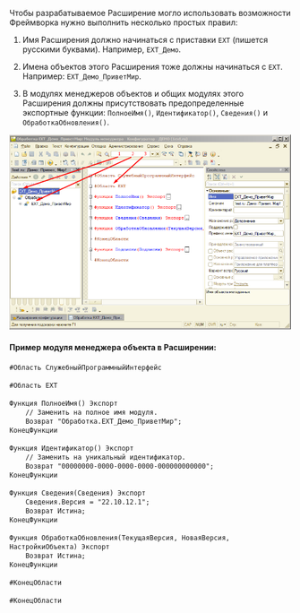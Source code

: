 Чтобы разрабатываемое Расширение могло использовать возможности Фреймворка нужно выполнить несколько простых правил:

1. Имя Расширения должно начинаться с приставки `ЕХТ` (пишется русскими буквами). Например, `ЕХТ_Демо`.

2. Имена объектов этого Расширения тоже должны начинаться с `ЕХТ`. Например: `ЕХТ_Демо_ПриветМир`.

3. В модулях менеджеров объектов и общих модулях этого Расширения должны присутствовать предопределенные экспортные функции: `ПолноеИмя()`, `Идентификатор()`, `Сведения()` и `ОбработкаОбновления()`.

![Screenshot](../img/3%20%D0%BF%D1%80%D0%B0%D0%B2%D0%B8%D0%BB%D0%B0.png)

#### Пример модуля менеджера объекта в Расширении:
```
#Область СлужебныйПрограммныйИнтерфейс

#Область ЕХТ

Функция ПолноеИмя() Экспорт
    // Заменить на полное имя модуля.
    Возврат "Обработка.ЕХТ_Демо_ПриветМир";
КонецФункции

Функция Идентификатор() Экспорт
    // Заменить на уникальный идентификатор.
    Возврат "00000000-0000-0000-0000-000000000000"; 
КонецФункции

Функция Сведения(Сведения) Экспорт
    Сведения.Версия = "22.10.12.1";
    Возврат Истина;
КонецФункции

Функция ОбработкаОбновления(ТекущаяВерсия, НоваяВерсия, НастройкиОбъекта) Экспорт 
    Возврат Истина;
КонецФункции

#КонецОбласти

#КонецОбласти
```    